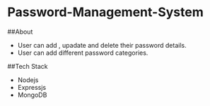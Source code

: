 # Password-Management-System

##About
- User can add , upadate and delete their password details.
- User can add different password categories.

##Tech Stack
- Nodejs
- Expressjs
- MongoDB
